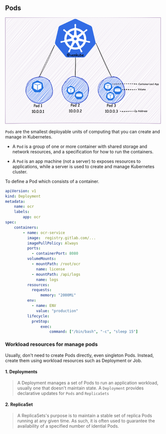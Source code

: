 ## Pods

<p align='center'>

<img src="images/pods.png">

</p>

`Pods` are the smallest deployable units of computing that you can create and manage in Kubernetes.

+ A `Pod` is a group of one or more container with shared storage and network resources, and a specification for how to run the containers.

+ A `Pod` is an app machine (not a server) to exposes resources to applications, while a server is used to create and manage Kubernetes cluster.

To define a Pod which consists of a container.

```yaml
apiVersion: v1
kind: Deployment
metadata:
    name: ocr
    labels:
        app: ocr
spec:
    containers:
        - name: ocr-service
          image:  registry.gitlab.com/...
          imagePullPolicy: Always
          ports:
            - containerPort: 8080
          volumeMounts:
            - mountPath: /root/ocr
              name: license
            - mountPath: /api/logs
              name: logs
          resources:
            requests:
                memory: "2000Mi"
          env:
            - name: ENV
              value: "production"
          lifecycle:
            preStop:
                exec:
                    command: ["/bin/bash", "-c", "sleep 15"]
```

### Workload resources for manage pods

Usually, don't need to create Pods directly, even singleton Pods. Instead, create them using workload resources such as Deployment or Job.


#### 1. Deployments

> A Deployment manages a set of Pods to run an application workload, usually one that doesn't maintain state. A `Deployment` provides declarative updates for `Pods` and `ReplicaSets`

#### 2. ReplicaSet

> A ReplicaSets's purpose is to maintain a stable set of replica Pods running at any given time. As such, it is often used to guarantee the availability of a specified number of idential Pods.